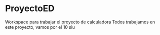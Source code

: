 # ProyectoED
Workspace para trabajar el proyecto de calculadora
Todos trabajamos en este proyecto, vamos por el 10 siu
